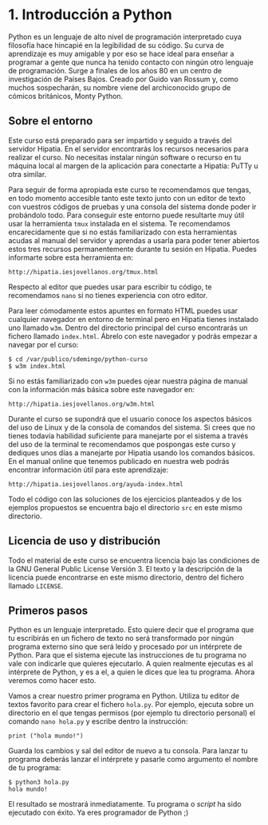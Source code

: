 


# 1. Introducción a Python


Python es un lenguaje de alto nivel de programación interpretado cuya filosofía
hace hincapié en la legibilidad de su código. Su curva de aprendizaje es muy
amigable y por eso se hace ideal para enseñar a programar a gente que nunca ha
tenido contacto con ningún otro lenguaje de programación. Surge a finales de los
años 80 en un centro de investigación de Países Bajos. Creado por Guido van
Rossum y, como muchos sospecharán, su nombre viene del archiconocido grupo de
cómicos británicos, Monty Python.


## Sobre el entorno

Este curso está preparado para ser impartido y seguido a través del servidor
Hipatia. En el servidor encontrarás los recursos necesarios para realizar el
curso. No necesitas instalar ningún software o recurso en tu máquina local al
margen de la aplicación para conectarte a Hipatia: PuTTy u otra similar.

Para seguir de forma apropiada este curso te recomendamos que tengas, en todo
momento accesible tanto este texto junto con un editor de texto con vuestros
códigos de pruebas y una consola del sistema donde poder ir probándolo
todo. Para conseguir este entorno puede resultarte muy útil usar la herramienta
`tmux` instalada en el sistema. Te recomendamos encarecidamente que si no
estás familiarizado con esta herramientas acudas al manual del servidor y
aprendas a usarla para poder tener abiertos estos tres recursos permanentemente
durante tu sesión en Hipatia. Puedes informarte sobre esta herramienta en:

    http://hipatia.iesjovellanos.org/tmux.html

Respecto al editor que puedes usar para escribir tu código, te recomendamos
`nano` si no tienes experiencia con otro editor. 

Para leer cómodamente estos apuntes en formato HTML puedes usar cualquier
navegador en entorno de terminal pero en Hipatia tienes instalado uno llamado
`w3m`. Dentro del directorio principal del curso encontrarás un fichero llamado
`index.html`. Ábrelo con este navegador y podrás empezar a navegar por el curso:

```
$ cd /var/publico/sdemingo/python-curso
$ w3m index.html
```

Si no estás familiarizado con `w3m` puedes ojear nuestra página de manual con la
información más básica sobre este navegador en:

    http://hipatia.iesjovellanos.org/w3m.html

Durante el curso se supondrá que el usuario conoce los aspectos básicos del uso
de Linux y de la consola de comandos del sistema. Si crees que no tienes todavía
habilidad suficiente para manejarte por el sistema a través del uso de la
terminal te recomendamos que pospongas este curso y dediques unos días a
manejarte por Hipatia usando los comandos básicos. En el manual online que
tenemos publicado en nuestra web podrás encontrar información útil para este
aprendizaje:

    http://hipatia.iesjovellanos.org/ayuda-index.html
    

Todo el código con las soluciones de los ejercicios planteados y de los ejemplos
propuestos se encuentra bajo el directorio `src` en este mismo directorio. 




## Licencia de uso y distribución

Todo el material de este curso se encuentra licencia bajo las condiciones de la
GNU General Public License Versión 3. El texto y la descripción de la licencia
puede encontrarse en este mismo directorio, dentro del fichero llamado
`LICENSE`.




## Primeros pasos

Python es un lenguaje interpretado. Esto quiere decir que el programa que tu
escribirás en un fichero de texto no será transformado por ningún programa
externo sino que será leído y procesado por un intérprete de Python. Para que el
sistema ejecute las instrucciones de tu programa no vale con indicarle que
quieres ejecutarlo. A quien realmente ejecutas es al intérprete de Python, y es
a el, a quien le dices que lea tu programa. Ahora veremos como hacer esto.

Vamos a crear nuestro primer programa en Python. Utiliza tu editor de textos
favorito para crear el fichero `hola.py`. Por ejemplo, ejecuta sobre un
directorio en el que tengas permisos (por ejemplo tu directorio personal) el
comando `nano hola.py` y escribe dentro la instrucción:

```
print ("hola mundo!")
```

Guarda los cambios y sal del editor de nuevo a tu consola. Para lanzar tu
programa deberás lanzar el intérprete y pasarle como argumento el nombre de tu
programa:

```
$ python3 hola.py
hola mundo!
```

El resultado se mostrará inmediatamente. Tu programa o *script* ha sido
ejecutado con éxito. Ya eres programador de Python ;)



